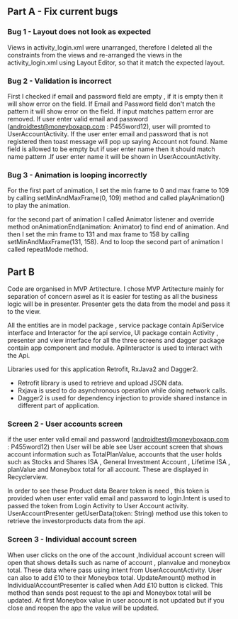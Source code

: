 
## Part A - Fix current bugs

### Bug 1 - Layout does not look as expected

Views in activity_login.xml were unarranged, therefore I deleted all the constraints from the views and re-arranged the views in the  activity_login.xml using Layout Editor, so that it match the expected layout. 

### Bug 2 - Validation is incorrect

First I checked if email and password field are empty , if it is empty then it will show error on the field.
If Email and Password field don't match the pattern it will show error on the field. If input matches pattern error are removed. If user enter valid email and password (androidtest@moneyboxapp.com : P455word12), user will promted to UserAccountActivity. If the user enter email and password that is not registered then toast message will pop up saying Account not found. Name field is allowed to be empty but if user enter name then it should match name pattern .If user enter name it  will be shown in UserAccountActivity. 

### Bug 3 - Animation is looping incorrectly

For the first part of animation, I set the min frame to 0 and max frame to 109 by calling setMinAndMaxFrame(0, 109) method and called playAnimation() to play the animation.

for the second part of animation I called Animator listener and override method onAnimationEnd(animation: Animator) to find end of animation. And then I set the min frame to 131 and max frame to 158 by calling setMinAndMaxFrame(131, 158). And to loop the second part of animation I called repeatMode method.

## Part B

Code are organised in MVP Artitecture. I chose MVP Artitecture mainly for separation of concern aswel as it is easier for testing as all the business logic will be in presenter. Presenter gets the data from the model and pass it to the view.

All the entities are in model package , service package contain ApiService interface and Interactor for the api service, UI package contain Activity , presenter and view interface for all the three screens and dagger package contain app component and module. ApiInteractor is used to interact with the Api.

Libraries used for this application Retrofit, RxJava2 and Dagger2. 

- Retrofit library is used to retrieve and upload JSON data.
- Rxjava is used to do asynchronous operation while doing network calls.
- Dagger2 is used for dependency injection to provide shared instance in different part of application.

### Screen 2 - User accounts screen

if the user enter valid email and password (androidtest@moneyboxapp.com : P455word12) then User will be able see User account screen that shows account information such as TotalPlanValue, accounts that the user holds such as Stocks and Shares ISA , General Investment Account , Lifetime ISA , planValue and Moneybox total for all account. These are displayed in Recyclerview.

In order to see these Product data Bearer token is need , this token is provided when user enter valid email and password to login.Intent is used to passed the token from Login Activity to User Account activity. UserAccountPresenter getUserData(token: String) method use this token to retrieve the investorproducts data from the api.


### Screen 3 - Individual account screen

When user clicks on the one of the account ,Individual account screen will open that shows details such as name of account , planvalue and moneybox total. These data where pass using intent from UserAccountActivity. User can also to add £10 to their Moneybox total. UpdateAmount() method in IndividualAccountPresenter is called when Add £10 button is clicked. This method than sends post request to the api and Moneybox total will be updated. At first Moneybox value in user account is not updated but if you close and reopen the app the value will be updated.
